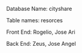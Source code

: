 Database Name: cityshare

Table names: resorces

Front End: Rogelio, Jose Ari

Back End: Zeus, Jose Angel

